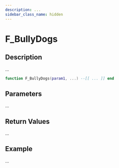 ```yaml
---
description: ...
sidebar_class_name: hidden
---
```


# F_BullyDogs

## Description

...

```lua
function F_BullyDogs(param1, ...) --[[ ... ]] end
```

## Parameters

...

## Return Values

...

## Example

...


